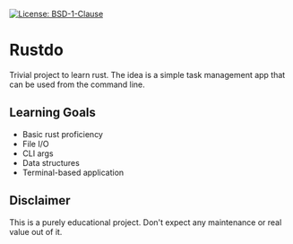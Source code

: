 [![License: BSD-1-Clause](https://img.shields.io/badge/License-BSD%201--Clause-blue.svg)](https://opensource.org/licenses/BSD-1-Clause)

# Rustdo

Trivial project to learn rust. The idea is a simple task management app that can be used from the command line. 

## Learning Goals
* Basic rust proficiency
* File I/O
* CLI args
* Data structures
* Terminal-based application

## Disclaimer
This is a purely educational project. Don't expect any maintenance or real value out of it.